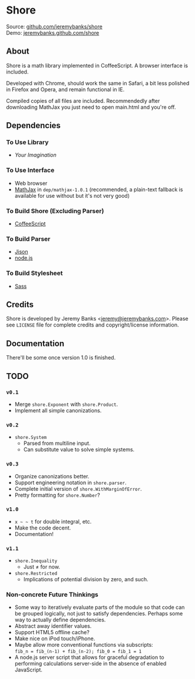 Shore
=====

Source: [github.com/jeremybanks/shore](http://github.com/jeremybanks/shore)  
Demo: [jeremybanks.github.com/shore](http://jeremybanks.github.com/shore/)

About
-----

Shore is a math library implemented in CoffeeScript. A browser interface is
included.

Developed with Chrome, should work the same in Safari, a bit less polished in 
Firefox and Opera, and remain functional in IE.

Compiled copies of all files are included. Recommendedly after downloading
MathJax you just need to open main.html and you're off.

Dependencies
------------

### To Use Library

- *Your Imagination*

### To Use Interface

- Web browser
- [MathJax](http://www.mathjax.org/) in `dep/mathjax-1.0.1` (recommended, a
  plain-text fallback is available for use without but it's not very good)

### To Build Shore (Excluding Parser)

- [CoffeeScript](http://jashkenas.github.com/coffee-script/)

### To Build Parser

- [Jison](http://zaach.github.com/jison/)
- [node.js](http://nodejs.org/)

### To Build Stylesheet

- [Sass](http://sass-lang.com/)

Credits
-------

Shore is developed by Jeremy Banks <<jeremy@jeremybanks.com>>. Please see
`LICENSE` file for complete credits and copyright/license information.

Documentation
-------------

There'll be some once version 1.0 is finished.

TODO
----

### `v0.1`

  - Merge `shore.Exponent` with `shore.Product`.
  - Implement all simple canonizations.

### `v0.2`

  - `shore.System`
    - Parsed from multiline input.
    - Can substitute value to solve simple systems.

### `v0.3`

  - Organize canonizations better.
  - Support engineering notation in `shore.parser`.
  - Complete initial version of `shore.WithMarginOfError`.
  - Pretty formatting for `shore.Number`?

### `v1.0`

  - `x ~ ~ t` for double integral, etc.
  - Make the code decent.
  - Documentation!

### `v1.1`

- `shore.Inequality`
  - Just ≠ for now.
- `shore.Restricted`
  - Implications of potential division by zero, and such.

### Non-concrete Future Thinkings

  - Some way to iteratively evaluate parts of the module so that code can be
    grouped logically, not just to satisfy dependencies. Perhaps some way to
    actually define dependencies.
  - Abstract away identifier values.
  - Support HTML5 offline cache?
  - Make nice on iPod touch/iPhone.
  - Maybe allow more conventional functions via subscripts:  
    `fib_n = fib_(n-1) + fib_(n-2); fib_0 = fib_1 = 1`
  - A node.js server script that allows for graceful degradation to
    performing calculations server-side in the absence of enabled JavaScript.
